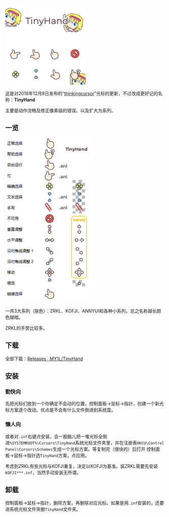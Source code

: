 ![Screenshots](/_img/TinyHand.gif)

这是对2018年12月9日发布的“[thinkingcursor](https://github.com/MY1L/thinkingcursor)”光标的更新，不过改成更好记的名称：**TinyHand**

主要是动作流畅及修正像素级的错误。以及扩大为系列。

## 一览
![Screenshot](/_img/Screenshot.png)

一共3大系列（肤色）：ZRKL、KOFJI、ANNYUI和各种小系列，总之名称越长颜色越暗。

ZRKL的手势比较多。

## 下载
全部下载：[Releases · MY1L/TinyHand](https://github.com/MY1L/TinyHand/releases)

## 安装

### 勤快向
先把光标们放到一个你确定不会动的位置，控制面板→鼠标→指针，创建一个新光标方案逐个改动。优点是不会有什么文件倒进到系统盘。
### 懒人向
或者对`.inf`右键点安装，会一股脑儿把一堆光标全倒进`%SYSTEMROOT%\Cursors\TinyHand`系统光标文件夹里，并在注册表`HKCU\Control Panel\Cursors\Schemes`生成一个光标方案。等复制完（很快的）后打开 控制面板→鼠标→指针选`TinyHand`方案，点应用。

考虑到ZRKL有些光标与KOFJI重复，决定以KOFJI为基准。装ZRKL需要先安装`KOFJI***.inf`，当然手动安装无所谓。

## 卸载
控制面板→鼠标→指针，删除方案，再删除对应光标。如果是用`.inf`安装的，还要进系统光标文件夹删`TinyHand`文件夹。